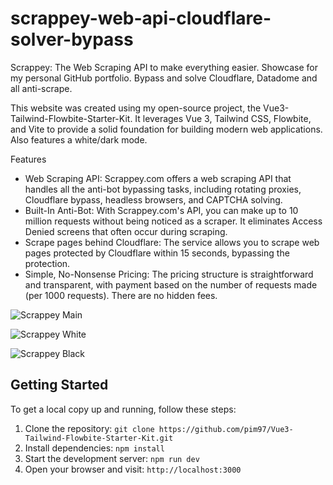 # scrappey-web-api-cloudflare-solver-bypass
Scrappey: The Web Scraping API to make everything easier. Showcase for my personal GitHub portfolio. Bypass and solve Cloudflare, Datadome and all anti-scrape.

This website was created using my open-source project, the Vue3-Tailwind-Flowbite-Starter-Kit. It leverages Vue 3, Tailwind CSS, Flowbite, and Vite to provide a solid foundation for building modern web applications. Also features a white/dark mode.

Features
- Web Scraping API: Scrappey.com offers a web scraping API that handles all the anti-bot bypassing tasks, including rotating proxies, Cloudflare bypass, headless browsers, and CAPTCHA solving.
- Built-In Anti-Bot: With Scrappey.com's API, you can make up to 10 million requests without being noticed as a scraper. It eliminates Access Denied screens that often occur during scraping.
- Scrape pages behind Cloudflare: The service allows you to scrape web pages protected by Cloudflare within 15 seconds, bypassing the protection.
- Simple, No-Nonsense Pricing: The pricing structure is straightforward and transparent, with payment based on the number of requests made (per 1000 requests). There are no hidden fees.

![Scrappey Main](https://i.imgur.com/mTJTOad.png)

![Scrappey White](https://i.imgur.com/Qg4xCga.png)

![Scrappey Black](https://i.imgur.com/B49baVP.png)

## Getting Started

To get a local copy up and running, follow these steps:

1. Clone the repository: `git clone https://github.com/pim97/Vue3-Tailwind-Flowbite-Starter-Kit.git`
2. Install dependencies: `npm install`
3. Start the development server: `npm run dev`
4. Open your browser and visit: `http://localhost:3000`
